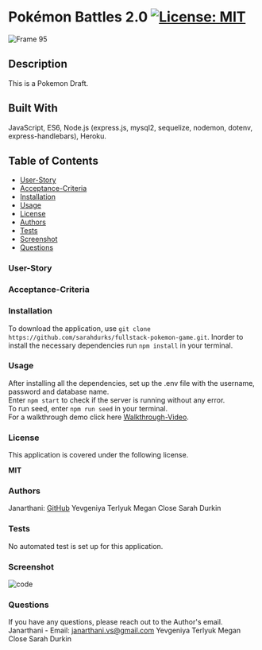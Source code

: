 # Pokémon Battles 2.0 [![License: MIT](https://img.shields.io/badge/License-MIT-yellow.svg)](https://opensource.org/licenses/MIT)

![Frame 95](https://user-images.githubusercontent.com/77648727/117231615-6854ec00-add4-11eb-8746-a073a0bd3d36.png)


## Description
This is a Pokemon Draft.

## Built With
JavaScript, ES6, Node.js (express.js, mysql2, sequelize, nodemon, dotenv, express-handlebars), Heroku.

## Table of Contents
* [User-Story](#User-Story)
* [Acceptance-Criteria](#Acceptance-Criteria)
* [Installation](#Installation)
* [Usage](#Usage)
* [License](#License)
* [Authors](#Authors)
* [Tests](#Tests)
* [Screenshot](#Screenshot)
* [Questions](#Questions)

### User-Story


### Acceptance-Criteria


### Installation
To download the application, use 
```git clone https://github.com/sarahdurks/fullstack-pokemon-game.git```. 
Inorder to install the necessary dependencies run 
```npm install``` 
in your terminal. 

### Usage
After installing all the dependencies, set up the .env file with the username, password and database name. <br> Enter 
```npm start``` 
to check if the server is running without any error. <br> To run seed, enter
```npm run seed``` 
in your terminal. <br> For a walkthrough demo click here [Walkthrough-Video](https:).

### License
This application is covered under the following license. 

**MIT**

### Authors
Janarthani: [GitHub](https://github.com/vsjanarthani)
Yevgeniya Terlyuk
Megan Close
Sarah Durkin

### Tests
No automated test is set up for this application. 

### Screenshot
![code](./assets/)

### Questions
If you have any questions, please reach out to the Author's email.
<br>
Janarthani - Email: <janarthani.vs@gmail.com>
Yevgeniya Terlyuk
Megan Close
Sarah Durkin
